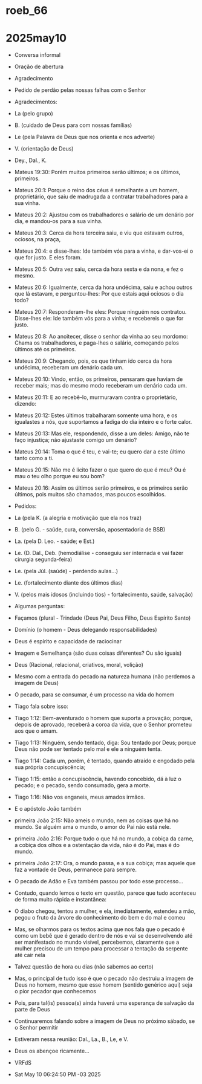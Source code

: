 
# roeb_66
# 2025may10

- Conversa informal
- Oração de abertura
- Agradecimento
- Pedido de perdão pelas nossas falhas com o Senhor

- Agradecimentos:

- La (pelo grupo)
- B. (cuidado de Deus para com nossas famílias)
- Le (pela Palavra de Deus que nos orienta e nos adverte)
- V. (orientação de Deus)
- Dey., Dal., K.

- Mateus 19:30: Porém muitos primeiros serão últimos; e os últimos, primeiros.
- Mateus 20:1: Porque o reino dos céus é semelhante a um homem, proprietário, que saiu de madrugada a contratar trabalhadores para a sua vinha.
- Mateus 20:2: Ajustou com os trabalhadores o salário de um denário por dia, e mandou-os para a sua vinha.
- Mateus 20:3: Cerca da hora terceira saiu, e viu que estavam outros, ociosos, na praça,
- Mateus 20:4: e disse-lhes: Ide também vós para a vinha, e dar-vos-ei o que for justo. E eles foram.
- Mateus 20:5: Outra vez saiu, cerca da hora sexta e da nona, e fez o mesmo.
- Mateus 20:6: Igualmente, cerca da hora undécima, saiu e achou outros que lá estavam, e perguntou-lhes: Por que estais aqui ociosos o dia todo?
- Mateus 20:7: Responderam-lhe eles: Porque ninguém nos contratou. Disse-lhes ele: Ide também vós para a vinha; e recebereis o que for justo.
- Mateus 20:8: Ao anoitecer, disse o senhor da vinha ao seu mordomo: Chama os trabalhadores, e paga-lhes o salário, começando pelos últimos até os primeiros.
- Mateus 20:9: Chegando, pois, os que tinham ido cerca da hora undécima, receberam um denário cada um.
- Mateus 20:10: Vindo, então, os primeiros, pensaram que haviam de receber mais; mas do mesmo modo receberam um denário cada um.
- Mateus 20:11: E ao recebê-lo, murmuravam contra o proprietário, dizendo:
- Mateus 20:12: Estes últimos trabalharam somente uma hora, e os igualastes a nós, que suportamos a fadiga do dia inteiro e o forte calor.
- Mateus 20:13: Mas ele, respondendo, disse a um deles: Amigo, não te faço injustiça; não ajustaste comigo um denário?
- Mateus 20:14: Toma o que é teu, e vai-te; eu quero dar a este último tanto como a ti.
- Mateus 20:15: Não me é lícito fazer o que quero do que é meu? Ou é mau o teu olho porque eu sou bom?
- Mateus 20:16: Assim os últimos serão primeiros, e os primeiros serão últimos, pois muitos são chamados, mas poucos escolhidos.

- Pedidos:

- La (pela K. (a alegria e motivação que ela nos traz)
- B. (pelo G. - saúde, cura, conversão, aposentadoria de BSB)
- La. (pela D. Leo. - saúde; e Est.)
- Le. (D. Dal., Deb. (hemodiálise - conseguiu ser internada e vai
  fazer cirurgia segunda-feira)
- Le. (pela Júl. (saúde) - perdendo aulas...)
- Le. (fortalecimento diante dos últimos dias)
- V. (pelos mais idosos (incluindo tios) - fortalecimento, saúde, salvação)
  
- Algumas perguntas:
- Façamos (plural - Trindade (Deus Pai, Deus Filho, Deus Espírito Santo)
- Domínio (o homem - Deus delegando responsabilidades)
- Deus é espírito e capacidade de raciocinar
- Imagem e Semelhança (são duas coisas diferentes? Ou são iguais)
- Deus (Racional, relacional, criativos, moral, volição)
- Mesmo com a entrada do pecado na natureza humana (não perdemos a
  imagem de Deus)
- O pecado, para se consumar, é um processo na vida do homem
- Tiago fala sobre isso:
  
- Tiago 1:12: Bem-aventurado o homem que suporta a provação; porque, depois de aprovado, receberá a coroa da vida, que o Senhor prometeu aos que o amam.
- Tiago 1:13: Ninguém, sendo tentado, diga: Sou tentado por Deus; porque Deus não pode ser tentado pelo mal e ele a ninguém tenta.
- Tiago 1:14: Cada um, porém, é tentado, quando atraído e engodado pela sua própria concupiscência;
- Tiago 1:15: então a concupiscência, havendo concebido, dá à luz o pecado; e o pecado, sendo consumado, gera a morte.
- Tiago 1:16: Não vos enganeis, meus amados irmãos.

- E o apóstolo João também
- primeira João 2:15: Não ameis o mundo, nem as coisas que há no mundo. Se alguém ama o mundo, o amor do Pai não está nele.
- primeira João 2:16: Porque tudo o que há no mundo, a cobiça da carne, a cobiça dos olhos e a ostentação da vida, não é do Pai, mas é do mundo.
- primeira João 2:17: Ora, o mundo passa, e a sua cobiça; mas aquele
  que faz a vontade de Deus, permanece para sempre.

- O pecado de Adão e Eva também passou por todo esse processo...

- Contudo, quando lemos o texto em questão, parece que tudo aconteceu
  de forma muito rápida e instantânea:
- O diabo chegou, tentou a mulher, e ela, imediatamente, estendeu a
  mão, pegou o fruto da árvore do conhecimento do bem e do mal e comeu
- Mas, se olharmos para os textos acima que nos fala que o pecado é
  como um bebê que é gerado dentro de nós e vai se desenvolvendo até
  ser manifestado no mundo visível, percebemos, claramente que a
  mulher precisou de um tempo para processar a tentação da serpente
  até cair nela
- Talvez questão de hora ou dias (não sabemos ao certo)
- Mas, o principal de tudo isso é que o pecado não destruiu a imagem
  de Deus no homem, mesmo que esse homem (sentido genérico aqui) seja
  o pior pecador que conhecemos
- Pois, para tal(is) pessoa(s) ainda haverá uma esperança de salvação
  da parte de Deus

- Continuaremos falando sobre a imagem de Deus no próximo sábado, se o
  Senhor permitir

- Estiveram nessa reunião: Dal., La., B., Le, e V.

- Deus os abençoe ricamente...

- VRFdS
- Sat May 10 06:24:50 PM -03 2025
